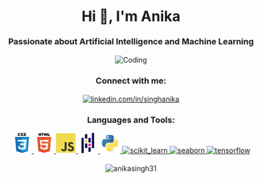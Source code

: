 <h1 align="center">Hi 👋, I'm Anika</h1>
<h3 align="center">Passionate about Artificial Intelligence and Machine Learning</h3>

<div align="center">
    <img 
        align="center" 
        alt="Coding" 
        width="400" 
        src="https://i.pinimg.com/originals/e5/bd/3a/e5bd3a2f2cf2f6f4dad0f531b92564be.gif">
</div>

<h3 align="center">Connect with me:</h3>
<p align="center">
    <a href="https://linkedin.com/in/singhanika" target="_blank">
        <img align="center" src="https://raw.githubusercontent.com/rahuldkjain/github-profile-readme-generator/master/src/images/icons/Social/linked-in-alt.svg" alt="linkedin.com/in/singhanika" height="30" width="40" />
    </a>
</p>

<h3 align="center">Languages and Tools:</h3>
<div align="center">
   <a href="https://www.w3schools.com/css/" target="_blank">
    <img src="https://raw.githubusercontent.com/devicons/devicon/master/icons/css3/css3-original-wordmark.svg" alt="css3" width="40" height="40"/>
</a>
<a href="https://www.w3.org/html/" target="_blank">
    <img src="https://raw.githubusercontent.com/devicons/devicon/master/icons/html5/html5-original-wordmark.svg" alt="html5" width="40" height="40"/>
</a>
<a href="https://developer.mozilla.org/en-US/docs/Web/JavaScript" target="_blank">
    <img src="https://raw.githubusercontent.com/devicons/devicon/master/icons/javascript/javascript-original.svg" alt="javascript" width="40" height="40"/>
</a>
<a href="https://pandas.pydata.org/" target="_blank">
    <img src="https://raw.githubusercontent.com/devicons/devicon/2ae2a900d2f041da66e950e4d48052658d850630/icons/pandas/pandas-original.svg" alt="pandas" width="40" height="40"/>
</a>
<a href="https://www.python.org" target="_blank">
    <img src="https://raw.githubusercontent.com/devicons/devicon/master/icons/python/python-original.svg" alt="python" width="40" height="40"/>
</a>
<a href="https://scikit-learn.org/" target="_blank">
    <img src="https://upload.wikimedia.org/wikipedia/commons/0/05/Scikit_learn_logo_small.svg" alt="scikit_learn" width="40" height="40"/>
</a>
<a href="https://seaborn.pydata.org/" target="_blank">
    <img src="https://seaborn.pydata.org/_images/logo-mark-lightbg.svg" alt="seaborn" width="40" height="40"/>
</a>
<a href="https://www.tensorflow.org" target="_blank">
    <img src="https://www.vectorlogo.zone/logos/tensorflow/tensorflow-icon.svg" alt="tensorflow" width="40" height="40"/>
</a>

</div>

<br>

<div align="center">
    <img align="center" src="https://github-readme-stats.vercel.app/api/top-langs?username=anikasingh31&show_icons=true&locale=en&layout=compact" alt="anikasingh31" />
</div>
